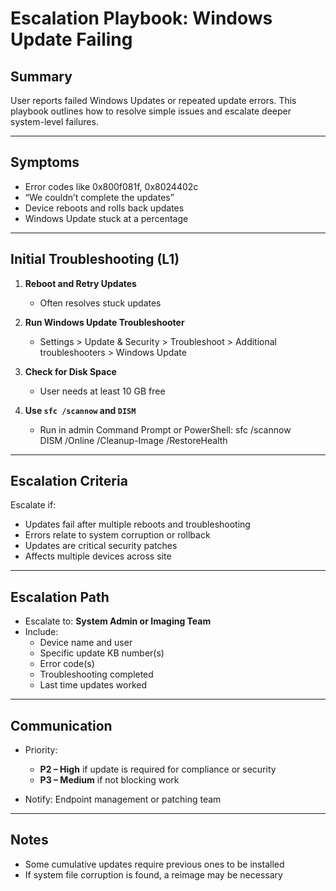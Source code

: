 # Escalation Playbook: Windows Update Failing

## Summary
User reports failed Windows Updates or repeated update errors. This playbook outlines how to resolve simple issues and escalate deeper system-level failures.

---

## Symptoms

- Error codes like 0x800f081f, 0x8024402c
- “We couldn’t complete the updates”
- Device reboots and rolls back updates
- Windows Update stuck at a percentage

---

## Initial Troubleshooting (L1)

1. **Reboot and Retry Updates**
   - Often resolves stuck updates

2. **Run Windows Update Troubleshooter**
   - Settings > Update & Security > Troubleshoot > Additional troubleshooters > Windows Update

3. **Check for Disk Space**
   - User needs at least 10 GB free

4. **Use `sfc /scannow` and `DISM`**
   - Run in admin Command Prompt or PowerShell:
     sfc /scannow  
     DISM /Online /Cleanup-Image /RestoreHealth

---

## Escalation Criteria

Escalate if:
- Updates fail after multiple reboots and troubleshooting
- Errors relate to system corruption or rollback
- Updates are critical security patches
- Affects multiple devices across site

---

## Escalation Path

- Escalate to: **System Admin or Imaging Team**
- Include:
  - Device name and user
  - Specific update KB number(s)
  - Error code(s)
  - Troubleshooting completed
  - Last time updates worked

---

## Communication

- Priority:
  - **P2 – High** if update is required for compliance or security
  - **P3 – Medium** if not blocking work

- Notify: Endpoint management or patching team

---

## Notes

- Some cumulative updates require previous ones to be installed
- If system file corruption is found, a reimage may be necessary
